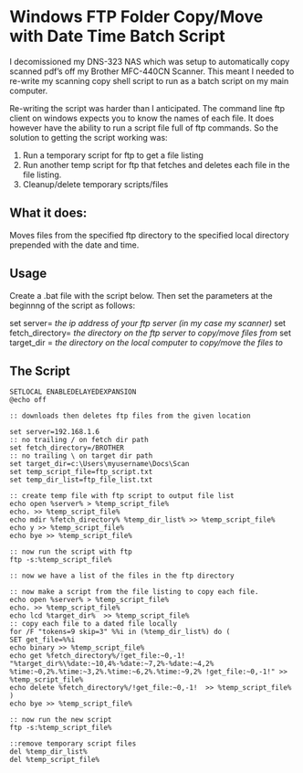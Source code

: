 # Windows FTP Folder Copy/Move with Date Time Batch Script

I decomissioned my DNS-323 NAS which was setup to automatically copy scanned pdf’s off my Brother MFC-440CN Scanner. This meant I needed to re-write my scanning copy shell script to run as a batch script on my main computer.


Re-writing the script was harder than I anticipated. The command line ftp client on windows expects you to know the names of each file. It does however have the ability to run a script file full of ftp commands. So the solution to getting the script working was:


1. Run a temporary script for ftp to get a file listing
2. Run another temp script for ftp that fetches and deletes each file in the file listing.
3. Cleanup/delete temporary scripts/files


## What it does:

Moves files from the specified ftp directory to the specified local directory prepended with the date and time.


## Usage

Create a .bat file with the script below. Then set the parameters at the beginnng of the script as follows:

set server= *the ip address of your ftp server (in my case my scanner)*
set fetch_directory= *the directory on the ftp server to copy/move files from*
set target_dir = *the directory on the local computer to copy/move the files to*

## The Script

```
SETLOCAL ENABLEDELAYEDEXPANSION
@echo off

:: downloads then deletes ftp files from the given location

set server=192.168.1.6
:: no trailing / on fetch dir path
set fetch_directory=/BROTHER
:: no trailing \ on target dir path
set target_dir=c:\Users\myusername\Docs\Scan
set temp_script_file=ftp_script.txt
set temp_dir_list=ftp_file_list.txt

:: create temp file with ftp script to output file list
echo open %server% > %temp_script_file%
echo. >> %temp_script_file%
echo mdir %fetch_directory% %temp_dir_list% >> %temp_script_file%
echo y >> %temp_script_file%
echo bye >> %temp_script_file%

:: now run the script with ftp
ftp -s:%temp_script_file%

:: now we have a list of the files in the ftp directory

:: now make a script from the file listing to copy each file.
echo open %server% > %temp_script_file%
echo. >> %temp_script_file%
echo lcd %target_dir%  >> %temp_script_file%
:: copy each file to a dated file locally
for /F "tokens=9 skip=3" %%i in (%temp_dir_list%) do (
SET get_file=%%i
echo binary >> %temp_script_file%
echo get %fetch_directory%/!get_file:~0,-1!  "%target_dir%\%date:~10,4%-%date:~7,2%-%date:~4,2% %time:~0,2%.%time:~3,2%.%time:~6,2%.%time:~9,2% !get_file:~0,-1!" >> %temp_script_file%
echo delete %fetch_directory%/!get_file:~0,-1!  >> %temp_script_file%
)
echo bye >> %temp_script_file%

:: now run the new script
ftp -s:%temp_script_file%

::remove temporary script files
del %temp_dir_list%
del %temp_script_file%
```